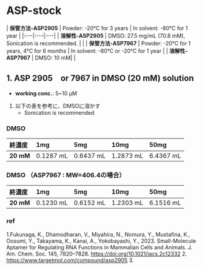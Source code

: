 # ASP-stock

| **保管方法-ASP2905** | Powder: -20°C for 3 years \| In solvent: -80°C for 1 year \|
|:---|:---|:---|
| **溶解性-ASP2905** | DMSO: 27.5 mg/mL (70.8 mM), Sonication is recommended. | \|
| **保管方法-ASP7967** | Powder: -20°C for 1 years, 4°C for 6 months \| In solvent: -80°C or -20°C for 1 year \|
| **溶解性-ASP7967** | DMSO: 10 mM| \|

## 1. ASP 2905　or 7967 in DMSO (20 mM) solution 
- **working conc.**: 5~10 µM
1. 以下の表を参考に、DMSOに溶かす
   - Sonication is recommended

### DMSO
| 終濃度 | 1mg | 5mg | 10mg | 50mg |
|:---|:---|:---|:---|:---|
| **20 mM** | 0.1287 mL | 0.6437 mL | 1.2873 mL | 6.4367 mL |

### DMSO （ASP7967 : MW=406.4の場合）
| 終濃度 | 1mg | 5mg | 10mg | 50mg |
|:---|:---|:---|:---|:---|
| **20 mM** | 0.1230 mL | 0.6152 mL | 1.2303 mL | 6.1516 mL |

### ref
1.Fukunaga, K., Dhamodharan, V., Miyahira, N., Nomura, Y., Mustafina, K., Oosumi, Y., Takayama, K., Kanai, A., Yokobayashi, Y., 2023. Small-Molecule Aptamer for Regulating RNA Functions in Mammalian Cells and Animals. J. Am. Chem. Soc. 145, 7820–7828. https://doi.org/10.1021/jacs.2c12332
2. https://www.targetmol.com/compound/asp2905
3. 
